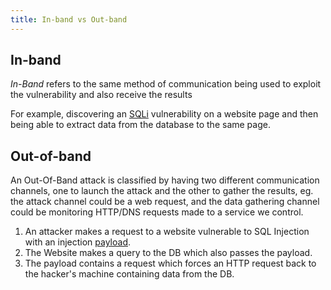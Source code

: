 ```yaml
---
title: In-band vs Out-band
---
```


## In-band

_In-Band_ refers to the same method of communication being used to exploit the vulnerability and also receive the results

For example, discovering an [SQLi](/private/cybersecurity/knowledge/pentesting/SQLi.md) vulnerability on a website page and then being able to extract data from the database to the same page.

## Out-of-band

An Out-Of-Band attack is classified by having two different communication channels, one to launch the attack and the other to gather the results, eg. the attack channel could be a web request, and the data gathering channel could be monitoring HTTP/DNS requests made to a service we control.

1. An attacker makes a request to a website vulnerable to SQL Injection with an injection [payload](/knowledge/offsec/glossary/payload.md).
2. The Website makes a query to the DB which also passes the payload.
3. The payload contains a request which forces an HTTP request back to the hacker's machine containing data from the DB.

